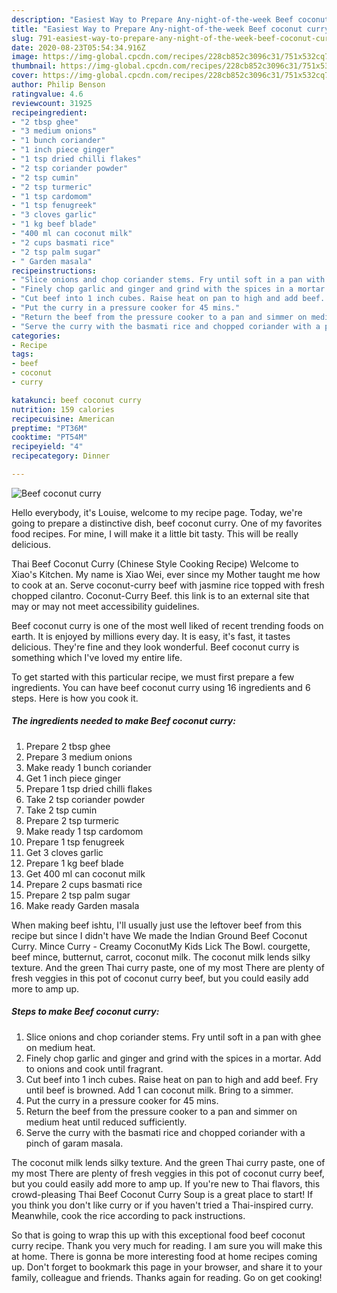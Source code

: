 ```yaml
---
description: "Easiest Way to Prepare Any-night-of-the-week Beef coconut curry"
title: "Easiest Way to Prepare Any-night-of-the-week Beef coconut curry"
slug: 791-easiest-way-to-prepare-any-night-of-the-week-beef-coconut-curry
date: 2020-08-23T05:54:34.916Z
image: https://img-global.cpcdn.com/recipes/228cb852c3096c31/751x532cq70/beef-coconut-curry-recipe-main-photo.jpg
thumbnail: https://img-global.cpcdn.com/recipes/228cb852c3096c31/751x532cq70/beef-coconut-curry-recipe-main-photo.jpg
cover: https://img-global.cpcdn.com/recipes/228cb852c3096c31/751x532cq70/beef-coconut-curry-recipe-main-photo.jpg
author: Philip Benson
ratingvalue: 4.6
reviewcount: 31925
recipeingredient:
- "2 tbsp ghee"
- "3 medium onions"
- "1 bunch coriander"
- "1 inch piece ginger"
- "1 tsp dried chilli flakes"
- "2 tsp coriander powder"
- "2 tsp cumin"
- "2 tsp turmeric"
- "1 tsp cardomom"
- "1 tsp fenugreek"
- "3 cloves garlic"
- "1 kg beef blade"
- "400 ml can coconut milk"
- "2 cups basmati rice"
- "2 tsp palm sugar"
- " Garden masala"
recipeinstructions:
- "Slice onions and chop coriander stems. Fry until soft in a pan with ghee on medium heat."
- "Finely chop garlic and ginger and grind with the spices in a mortar. Add to onions and cook until fragrant."
- "Cut beef into 1 inch cubes. Raise heat on pan to high and add beef. Fry until beef is browned. Add 1 can coconut milk. Bring to a simmer."
- "Put the curry in a pressure cooker for 45 mins."
- "Return the beef from the pressure cooker to a pan and simmer on medium heat until reduced sufficiently."
- "Serve the curry with the basmati rice and chopped coriander with a pinch of garam masala."
categories:
- Recipe
tags:
- beef
- coconut
- curry

katakunci: beef coconut curry 
nutrition: 159 calories
recipecuisine: American
preptime: "PT36M"
cooktime: "PT54M"
recipeyield: "4"
recipecategory: Dinner

---
```



![Beef coconut curry](https://img-global.cpcdn.com/recipes/228cb852c3096c31/751x532cq70/beef-coconut-curry-recipe-main-photo.jpg)

Hello everybody, it's Louise, welcome to my recipe page. Today, we're going to prepare a distinctive dish, beef coconut curry. One of my favorites food recipes. For mine, I will make it a little bit tasty. This will be really delicious.

Thai Beef Coconut Curry (Chinese Style Cooking Recipe) Welcome to Xiao&#39;s Kitchen. My name is Xiao Wei, ever since my Mother taught me how to cook at an. Serve coconut-curry beef with jasmine rice topped with fresh chopped cilantro. Coconut-Curry Beef. this link is to an external site that may or may not meet accessibility guidelines.

Beef coconut curry is one of the most well liked of recent trending foods on earth. It is enjoyed by millions every day. It is easy, it's fast, it tastes delicious. They're fine and they look wonderful. Beef coconut curry is something which I've loved my entire life.


To get started with this particular recipe, we must first prepare a few ingredients. You can have beef coconut curry using 16 ingredients and 6 steps. Here is how you cook it.

<!--inarticleads1-->

##### The ingredients needed to make Beef coconut curry:

1. Prepare 2 tbsp ghee
1. Prepare 3 medium onions
1. Make ready 1 bunch coriander
1. Get 1 inch piece ginger
1. Prepare 1 tsp dried chilli flakes
1. Take 2 tsp coriander powder
1. Take 2 tsp cumin
1. Prepare 2 tsp turmeric
1. Make ready 1 tsp cardomom
1. Prepare 1 tsp fenugreek
1. Get 3 cloves garlic
1. Prepare 1 kg beef blade
1. Get 400 ml can coconut milk
1. Prepare 2 cups basmati rice
1. Prepare 2 tsp palm sugar
1. Make ready  Garden masala


When making beef ishtu, I&#39;ll usually just use the leftover beef from this recipe but since I didn&#39;t have We made the Indian Ground Beef Coconut Curry. Mince Curry - Creamy CoconutMy Kids Lick The Bowl. courgette, beef mince, butternut, carrot, coconut milk. The coconut milk lends silky texture. And the green Thai curry paste, one of my most There are plenty of fresh veggies in this pot of coconut curry beef, but you could easily add more to amp up. 

<!--inarticleads2-->

##### Steps to make Beef coconut curry:

1. Slice onions and chop coriander stems. Fry until soft in a pan with ghee on medium heat.
1. Finely chop garlic and ginger and grind with the spices in a mortar. Add to onions and cook until fragrant.
1. Cut beef into 1 inch cubes. Raise heat on pan to high and add beef. Fry until beef is browned. Add 1 can coconut milk. Bring to a simmer.
1. Put the curry in a pressure cooker for 45 mins.
1. Return the beef from the pressure cooker to a pan and simmer on medium heat until reduced sufficiently.
1. Serve the curry with the basmati rice and chopped coriander with a pinch of garam masala.


The coconut milk lends silky texture. And the green Thai curry paste, one of my most There are plenty of fresh veggies in this pot of coconut curry beef, but you could easily add more to amp up. If you&#39;re new to Thai flavors, this crowd-pleasing Thai Beef Coconut Curry Soup is a great place to start! If you think you don&#39;t like curry or if you haven&#39;t tried a Thai-inspired curry. Meanwhile, cook the rice according to pack instructions. 

So that is going to wrap this up with this exceptional food beef coconut curry recipe. Thank you very much for reading. I am sure you will make this at home. There is gonna be more interesting food at home recipes coming up. Don't forget to bookmark this page in your browser, and share it to your family, colleague and friends. Thanks again for reading. Go on get cooking!
